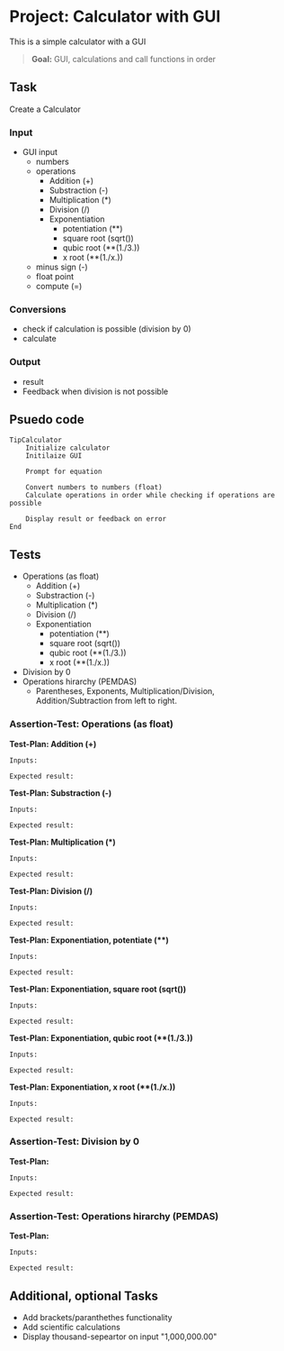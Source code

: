 # Project: Calculator with GUI

This is a simple calculator with a GUI
> **Goal:** GUI, calculations and call functions in order

## Task

Create a Calculator

### Input

* GUI input
  * numbers
  * operations
    * Addition (+)
    * Substraction (-)
    * Multiplication (*)
    * Division (/)
    * Exponentiation
      * potentiation (**)
      * square root (sqrt())
      * qubic root (**(1./3.))
      * x root (**(1./x.))
  * minus sign (-)
  * float point
  * compute (=)

### Conversions

* check if calculation is possible (division by 0)
* calculate

### Output

* result
* Feedback when division is not possible

## Psuedo code

```text
TipCalculator
    Initialize calculator
    Initilaize GUI

    Prompt for equation

    Convert numbers to numbers (float)
    Calculate operations in order while checking if operations are possible
    
    Display result or feedback on error
End

```

## Tests

* Operations (as float)
  * Addition (+)
  * Substraction (-)
  * Multiplication (*)
  * Division (/)
  * Exponentiation
    * potentiation (**)
    * square root (sqrt())
    * qubic root (**(1./3.))
    * x root (**(1./x.))
* Division by 0
* Operations hirarchy (PEMDAS)
  * Parentheses, Exponents, Multiplication/Division, Addition/Subtraction from left to right.

### Assertion-Test: Operations (as float)

**Test-Plan: Addition (+)**

```text
Inputs:

Expected result:

```

**Test-Plan: Substraction (-)**

```text
Inputs:

Expected result:

```

**Test-Plan: Multiplication (*)**

```text
Inputs:

Expected result:

```

**Test-Plan: Division (/)**

```text
Inputs:

Expected result:

```

**Test-Plan: Exponentiation, potentiate (\*\*)**

```text
Inputs:

Expected result:

```

**Test-Plan: Exponentiation, square root (sqrt())**

```text
Inputs:

Expected result:

```

**Test-Plan: Exponentiation, qubic root (\*\*(1./3.))**

```text
Inputs:

Expected result:

```

**Test-Plan: Exponentiation, x root (\*\*(1./x.))**

```text
Inputs:

Expected result:

```

### Assertion-Test: Division by 0

**Test-Plan:**

```text
Inputs:

Expected result:

```

### Assertion-Test: Operations hirarchy (PEMDAS)

**Test-Plan:**

```text
Inputs:

Expected result:

```

## Additional, optional Tasks

* Add brackets/paranthethes functionality
* Add scientific calculations
* Display thousand-sepeartor on input "1,000,000.00"
